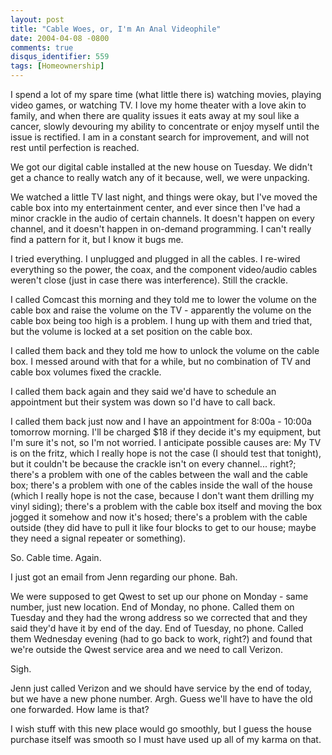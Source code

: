 ```yaml
---
layout: post
title: "Cable Woes, or, I'm An Anal Videophile"
date: 2004-04-08 -0800
comments: true
disqus_identifier: 559
tags: [Homeownership]
---
```

I spend a lot of my spare time (what little there is) watching movies,
playing video games, or watching TV. I love my home theater with a love
akin to family, and when there are quality issues it eats away at my
soul like a cancer, slowly devouring my ability to concentrate or enjoy
myself until the issue is rectified. I am in a constant search for
improvement, and will not rest until perfection is reached.

 We got our digital cable installed at the new house on Tuesday. We
didn't get a chance to really watch any of it because, well, we were
unpacking.

 We watched a little TV last night, and things were okay, but I've moved
the cable box into my entertainment center, and ever since then I've had
a minor crackle in the audio of certain channels. It doesn't happen on
every channel, and it doesn't happen in on-demand programming. I can't
really find a pattern for it, but I know it bugs me.

 I tried everything. I unplugged and plugged in all the cables. I
re-wired everything so the power, the coax, and the component
video/audio cables weren't close (just in case there was interference).
Still the crackle.

 I called Comcast this morning and they told me to lower the volume on
the cable box and raise the volume on the TV - apparently the volume on
the cable box being too high is a problem. I hung up with them and tried
that, but the volume is locked at a set position on the cable box.

 I called them back and they told me how to unlock the volume on the
cable box. I messed around with that for a while, but no combination of
TV and cable box volumes fixed the crackle.

 I called them back again and they said we'd have to schedule an
appointment but their system was down so I'd have to call back.

 I called them back just now and I have an appointment for 8:00a -
10:00a tomorrow morning. I'll be charged $18 if they decide it's my
equipment, but I'm sure it's not, so I'm not worried. I anticipate
possible causes are: My TV is on the fritz, which I really hope is not
the case (I should test that tonight), but it couldn't be because the
crackle isn't on every channel... right?; there's a problem with one of
the cables between the wall and the cable box; there's a problem with
one of the cables inside the wall of the house (which I really hope is
not the case, because I don't want them drilling my vinyl siding);
there's a problem with the cable box itself and moving the box jogged it
somehow and now it's hosed; there's a problem with the cable outside
(they did have to pull it like four blocks to get to our house; maybe
they need a signal repeater or something).

 So. Cable time. Again.

 I just got an email from Jenn regarding our phone. Bah.

 We were supposed to get Qwest to set up our phone on Monday - same
number, just new location. End of Monday, no phone. Called them on
Tuesday and they had the wrong address so we corrected that and they
said they'd have it by end of the day. End of Tuesday, no phone. Called
them Wednesday evening (had to go back to work, right?) and found that
we're outside the Qwest service area and we need to call Verizon.

 Sigh.

 Jenn just called Verizon and we should have service by the end of
today, but we have a new phone number. Argh. Guess we'll have to have
the old one forwarded. How lame is that?

 I wish stuff with this new place would go smoothly, but I guess the
house purchase itself was smooth so I must have used up all of my karma
on that.

